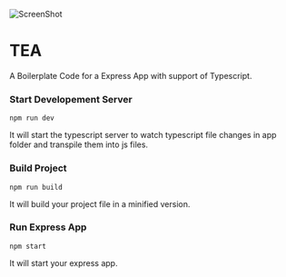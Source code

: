 ![ScreenShot](https://drive.google.com/open?id=1WlPskPJlePi24sK3EdkP-ElxwOBPLE-h)
# TEA
A Boilerplate Code for a Express App with support of Typescript.

### Start Developement Server
```
npm run dev
```
It will start the typescript server to watch typescript file changes in app folder and transpile them into js files.

### Build Project
```
npm run build
```
It will build your project file in a minified version.

### Run Express App
```
npm start
```
It will start your express app.

